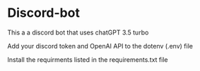 # Discord-bot
This a a discord bot that uses chatGPT 3.5 turbo


Add your discord token and OpenAI API to the dotenv (.env) file


Install the requirments listed in the requirements.txt file
